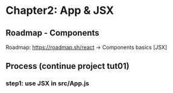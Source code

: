 # Chapter2:  App & JSX

## Roadmap - Components

Roadmap: https://roadmap.sh/react    ->    Components basics [JSX]

## Process (continue project tut01)

### step1: use JSX in src/App.js

